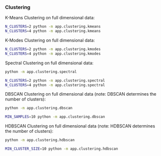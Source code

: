 ### Clustering


K-Means Clustering on full dimensional data:

```sh
N_CLUSTERS=2 python -m app.clustering.kmeans
N_CLUSTERS=4 python -m app.clustering.kmeans
```


K-Modes Clustering on full dimensional data:

```sh
N_CLUSTERS=2 python -m app.clustering.kmodes
N_CLUSTERS=4 python -m app.clustering.kmodes
```

Spectral Clustering on full dimensional data:

```sh
python -m app.clustering.spectral

N_CLUSTERS=2 python -m app.clustering.spectral
N_CLUSTERS=4 python -m app.clustering.spectral
```

DBSCAN Clustering on full dimensional data (note: DBSCAN determines the number of clusters):

```sh
python -m app.clustering.dbscan

MIN_SAMPLES=10 python -m app.clustering.dbscan
```


HDBSCAN Clustering on full dimensional data (note: HDBSCAN determines the number of clusters):

```sh
python -m app.clustering.hdbscan

MIN_CLUSTER_SIZE=10 python -m app.clustering.hdbscan
```
